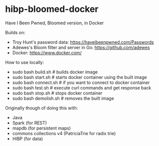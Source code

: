 # hibp-bloomed-docker
Have I Been Pwned, Bloomed version, in Docker

Builds on:
- Troy Hunt's password data: https://haveibeenpwned.com/Passwords
- Adewes's Bloom filter and server in Go: https://github.com/adewes
- Docker: https://www.docker.com/

How to use locally:
- sudo bash build.sh    # builds docker image
- sudo bash start.sh    # starts docker container using the built image
- sudo bash connect.sh  # if you want to connect to docker container
- sudo bash test.sh     # execute curl commands and get response back
- sudo bash stop.sh     # stops docker container
- sudo bash demolish.sh # removes the built image

Originally though of doing this with:
- Java
- Spark (for REST)
- mapdb (for persistent maps)
- commons collections v4 (PatriciaTrie for radix trie)
- HIBP (for data)

